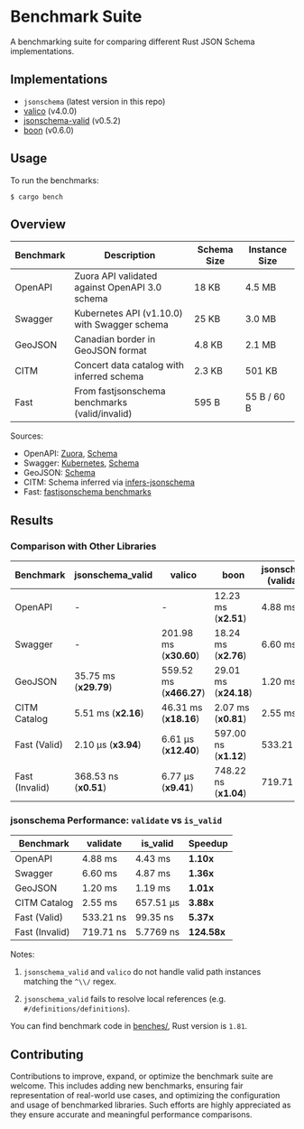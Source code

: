 # Benchmark Suite

A benchmarking suite for comparing different Rust JSON Schema implementations.

## Implementations

- `jsonschema` (latest version in this repo)
- [valico](https://crates.io/crates/valico) (v4.0.0)
- [jsonschema-valid](https://crates.io/crates/jsonschema-valid) (v0.5.2)
- [boon](https://crates.io/crates/boon) (v0.6.0)

## Usage

To run the benchmarks:

```console
$ cargo bench
```

## Overview

| Benchmark     | Description                                    | Schema Size | Instance Size |
|----------|------------------------------------------------|-------------|---------------|
| OpenAPI  | Zuora API validated against OpenAPI 3.0 schema | 18 KB       | 4.5 MB        |
| Swagger  | Kubernetes API (v1.10.0) with Swagger schema   | 25 KB       | 3.0 MB        |
| GeoJSON  | Canadian border in GeoJSON format              | 4.8 KB      | 2.1 MB        |
| CITM     | Concert data catalog with inferred schema      | 2.3 KB      | 501 KB        |
| Fast     | From fastjsonschema benchmarks (valid/invalid) | 595 B       | 55 B / 60 B   |

Sources:
- OpenAPI: [Zuora](https://github.com/APIs-guru/openapi-directory/blob/1afd351ddf50e050acdb52937a819ef1927f417a/APIs/zuora.com/2021-04-23/openapi.yaml), [Schema](https://github.com/OAI/OpenAPI-Specification/blob/main/schemas/v3.0/schema.json)
- Swagger: [Kubernetes](https://raw.githubusercontent.com/APIs-guru/openapi-directory/master/APIs/kubernetes.io/v1.10.0/swagger.yaml), [Schema](https://github.com/OAI/OpenAPI-Specification/blob/main/schemas/v2.0/schema.json)
- GeoJSON: [Schema](https://geojson.org/schema/FeatureCollection.json)
- CITM: Schema inferred via [infers-jsonschema](https://github.com/Stranger6667/infers-jsonschema)
- Fast: [fastjsonschema benchmarks](https://github.com/horejsek/python-fastjsonschema/blob/master/performance.py#L15)

## Results

### Comparison with Other Libraries

| Benchmark     | jsonschema_valid | valico        | boon          | jsonschema (validate) |
|---------------|------------------|---------------|---------------|------------------------|
| OpenAPI       | -                | -             | 12.23 ms (**x2.51**) | 4.88 ms              |
| Swagger       | -                | 201.98 ms  (**x30.60**)   | 18.24 ms (**x2.76**)     | 6.60 ms              |
| GeoJSON       | 35.75 ms   (**x29.79**)      | 559.52 ms  (**x466.27**)   | 29.01 ms (**x24.18**)  | 1.20 ms              |
| CITM Catalog  | 5.51 ms  (**x2.16**)        | 46.31 ms  (**x18.16**)    | 2.07 ms  (**x0.81**)     | 2.55 ms              |
| Fast (Valid)  | 2.10 µs     (**x3.94**)     | 6.61 µs  (**x12.40**)     | 597.00 ns  (**x1.12**)   | 533.21 ns            |
| Fast (Invalid)| 368.53 ns     (**x0.51**)   | 6.77 µs  (**x9.41**)     | 748.22 ns (**x1.04**)    | 719.71 ns            |

### jsonschema Performance: `validate` vs `is_valid`

| Benchmark     | validate   | is_valid   | Speedup |
|---------------|------------|------------|---------|
| OpenAPI       | 4.88 ms  | 4.43 ms  | **1.10x**   |
| Swagger       | 6.60 ms  | 4.87 ms  | **1.36x**   |
| GeoJSON       | 1.20 ms  | 1.19 ms  | **1.01x**   |
| CITM Catalog  | 2.55 ms  | 657.51 µs  | **3.88x**   |
| Fast (Valid)  | 533.21 ns  | 99.35 ns  | **5.37x**   |
| Fast (Invalid)| 719.71 ns  | 5.7769 ns  | **124.58x**  |

Notes:

1. `jsonschema_valid` and `valico` do not handle valid path instances matching the `^\\/` regex.

2. `jsonschema_valid` fails to resolve local references (e.g. `#/definitions/definitions`).

You can find benchmark code in [benches/](benches/), Rust version is `1.81`.

## Contributing

Contributions to improve, expand, or optimize the benchmark suite are welcome. This includes adding new benchmarks, ensuring fair representation of real-world use cases, and optimizing the configuration and usage of benchmarked libraries. Such efforts are highly appreciated as they ensure accurate and meaningful performance comparisons.

